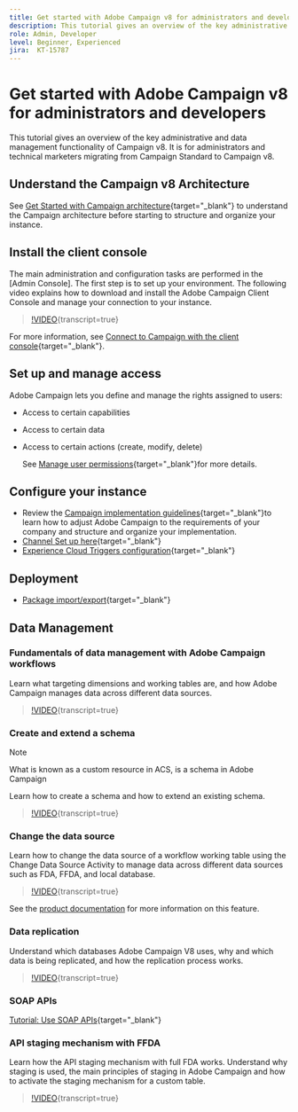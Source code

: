 ```yaml
---
title: Get started with Adobe Campaign v8 for administrators and developers.
description: This tutorial gives an overview of the key administrative and data management functionality of Campaign v8. It is targeted for administrators and the technical marketer migrating from Campaign Standard to Campaign v8.
role: Admin, Developer
level: Beginner, Experienced
jira:  KT-15787
---
```


# Get started with Adobe Campaign v8 for administrators and developers

This tutorial gives an overview of the key administrative and data management functionality of Campaign v8. It is for administrators and technical marketers migrating from Campaign Standard to Campaign v8.

## Understand the Campaign v8 Architecture

See [Get Started with Campaign architecture](https://experienceleague.adobe.com/en/docs/campaign/campaign-v8/config/architecture/architecture){target="_blank"} to understand the Campaign architecture before starting to structure and organize your instance.


## Install the client console

The main administration and configuration tasks are performed in the [Admin Console]. The first step is to set up your environment. The following video explains how to download and install the Adobe Campaign Client Console and manage your connection to your instance.

>[!VIDEO](https://video.tv.adobe.com/v/335375?quality=12&learn=on){transcript=true}

For more information, see [Connect to Campaign with the client console](https://experienceleague.adobe.com/en/docs/campaign/campaign-v8/new/connect){target="_blank"}.

## Set up and manage access 

Adobe Campaign lets you define and manage the rights assigned to users:

* Access to certain capabilities
* Access to certain data
* Access to certain actions (create, modify, delete)

  See [Manage user permissions](https://experienceleague.adobe.com/en/docs/campaign/campaign-v8/admin/permissions/manage-permissions){target="_blank"}for more details.

## Configure your instance 

* Review the [Campaign implementation guidelines](https://experienceleague.adobe.com/en/docs/campaign/campaign-v8/config/implement/implement){target="_blank"}to learn how to adjust Adobe Campaign to the requirements of your company and structure and organize your implementation.
* [Channel Set up here](https://experienceleague.adobe.com/en/docs/campaign/campaign-v8/send/push/push-data-collection){target="_blank"}
* [Experience Cloud Triggers configuration](https://experienceleague.adobe.com/en/docs/campaign-classic/using/integrating-with-adobe-experience-cloud/experience-triggers/about-triggers){target="_blank"}

## Deployment

* [Package import/export](https://experienceleague.adobe.com/en/docs/campaign/campaign-v8/developer/packages){target="_blank"}

## Data Management

### Fundamentals of data management with Adobe Campaign workflows

Learn what targeting dimensions and working tables are, and how Adobe Campaign manages data across different data sources.

>[!VIDEO](https://video.tv.adobe.com/v/339992?quality=12&learn=on){transcript=true}


### Create and extend a schema

>[!NOTE]
>What is known as a custom resource in ACS, is a schema in Adobe Campaign

Learn how to create a schema and how to extend an existing schema.

>[!VIDEO](https://video.tv.adobe.com/v/337939?quality=12&learn=on){transcript=true}

### Change the data source

Learn how to change the data source of a workflow working table using the Change Data Source Activity to manage data across different data sources such as FDA, FFDA, and local database.

>[!VIDEO](https://video.tv.adobe.com/v/340064?quality=12&learn=on){transcript=true}

See the [product documentation](https://experienceleague.adobe.com/en/docs/campaign/campaign-v8/data/workflows) for more information on this feature.

### Data replication

Understand which databases Adobe Campaign V8 uses, why and which data is being replicated, and how the replication process works.

>[!VIDEO](https://video.tv.adobe.com/v/334460?quality=12&learn=on){transcript=true}
  
### SOAP APIs

[Tutorial: Use SOAP APIs](https://experienceleague.adobe.com/en/docs/campaign-learn/use-soap-apis/introduction){target="_blank"}

### API staging mechanism with FFDA

Learn how the API staging mechanism with full FDA works. Understand why staging is used, the main principles of staging in Adobe Campaign and how to activate the staging mechanism for a custom table.

>[!VIDEO](https://video.tv.adobe.com/v/339276?quality=12&learn=on){transcript=true}

